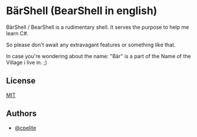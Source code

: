 
# BärShell (BearShell in english)

BärShell / BearShell is a rudimentary shell. It serves the purpose to help me learn C#.

So please don't await any extravagant features or something like that.

In case you're wondering about the name: "Bär" is a part of the Name of the Village i live in. ;)



## License

[MIT](https://choosealicense.com/licenses/mit/)


## Authors

- [@cpelite](https://www.github.com/cpelite)

